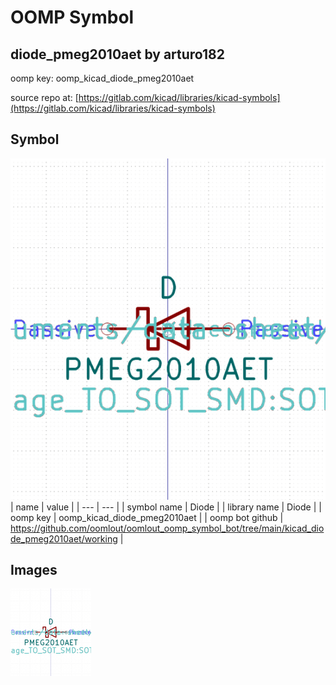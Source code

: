 # OOMP Symbol  
## diode_pmeg2010aet  by arturo182  
  
oomp key: oomp_kicad_diode_pmeg2010aet  
  
source repo at: [https://gitlab.com/kicad/libraries/kicad-symbols](https://gitlab.com/kicad/libraries/kicad-symbols)  
## Symbol  
  
[![working.png](working_600.png)](working.png)  
| name | value | 
| --- | --- | 
| symbol name | Diode | 
| library name | Diode | 
| oomp key | oomp_kicad_diode_pmeg2010aet | 
| oomp bot github | https://github.com/oomlout/oomlout_oomp_symbol_bot/tree/main/kicad_diode_pmeg2010aet/working | 
## Images  
  
[![working.png](working_140.png)](working.png)  
